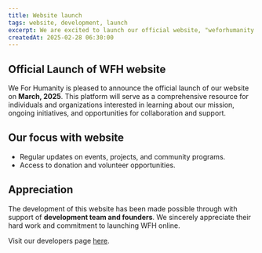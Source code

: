 ```yaml
---
title: Website launch
tags: website, development, launch 
excerpt: We are excited to launch our official website, "weforhumanity.org.np", on March, 2025. This website will provide volunteers information about our mission, projects, and opportunities to get involved. 
createdAt: 2025-02-28 06:30:00
---
```


## Official Launch of WFH website  

We For Humanity is pleased to announce the official launch of our website on **March, 2025**. This platform will serve as a comprehensive resource for individuals and organizations interested in learning about our mission, ongoing initiatives, and opportunities for collaboration and support.  

## Our focus with website  

- Regular updates on events, projects, and community programs.  
- Access to donation and volunteer opportunities.  

## Appreciation  

The development of this website has been made possible through with support of **development team and founders**. We sincerely appreciate their hard work and commitment to launching WFH online. 

 Visit our developers page [here](/pages/developers-info).


